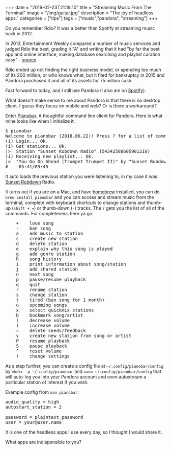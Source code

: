 +++
date = "2019-02-23T21:19:10"
title = "Streaming Music From The Terminal"
image = "/img/guitar.jpg"
description = "The joy of headless apps."
categories = ["tips"]
tags = ["music","pandora", "streaming"]
+++

Do you remember Rdio? It was a better than Spotify at streaming music back in 2012.

In 2013, Entertainment Weekly compared a number of music services and judged Rdio the best, grading it "A" and writing that it had "by far the best app and online interface, making database searching and playlist curation easy" - [source][1]

Rdio ended up not finding the right business model, or spending too much of its 200 million, or who knows what, but it filed for bankruptcy in 2015 and Pandora purchased it and all of its assets for 75 million cash.

Fast forward to today, and I still use Pandora (I also am on [Spotify][2]). 

What doesn't make sense to me about Pandora is that there is no desktop client. I guess they focus on mobile and web? Or is there a workaround?

Enter [Pianobar][4]. A thoughtful command line client for Pandora. Here is what mine looks like when I initialize it:

<pre>
$ pianobar
Welcome to pianobar (2018.06.22)! Press ? for a list of commands.
(i) Login... Ok.
(i) Get stations... Ok.
|>  Station "Sunset Rubdown Radio" (54342580605901210)
(i) Receiving new playlist... Ok.
|>  "You Go On Ahead (Trumpet Trumpet II)" by "Sunset Rubdown" on "Dragonslayer" <3
#   -05:41/05:45
</pre>

It auto loads the previous station you were listening to, in my case it was [Sunset Rubdown][5] Radio. 

It turns out if you are on a Mac, and have [homebrew][3] installed, you can do `brew install pianobar` and you can access and stream music from the terminal, complete with keyboard shortcuts to change stations and thumb-up (`shift + =`) or thumb-down (`-`) tracks. The `?` gets you the list of all of the commands. For completeness here ya go:

<pre>
	+    love song
	-    ban song
	a    add music to station
	c    create new station
	d    delete station
	e    explain why this song is played
	g    add genre station
	h    song history
	i    print information about song/station
	j    add shared station
	n    next song
	p    pause/resume playback
	q    quit
	r    rename station
	s    change station
	t    tired (ban song for 1 month)
	u    upcoming songs
	x    select quickmix stations
	b    bookmark song/artist
	(    decrease volume
	)    increase volume
	=    delete seeds/feedback
	v    create new station from song or artist
	P    resume playback
	S    pause playback
	^    reset volume
	!    change settings
</pre>

As a step further, you can create a config file at `~/.config/pianobar/config` by `mkdir -p ~/.config/pianobar` and `nano ~/.config/pianobar/config` that will auto-log you into your Pandora account and even autostream a particular station of interest if you wish.

Example config from `man pianobar`:

<pre>
audio_quality = high
autostart_station = 2

password = plaintext_password
user = your@user.name
</pre>


It is one of the headless apps I use every day, so I thought I would share it. 

What apps are indispensible to you?


[1]: http://www.ew.com/ew/article/0,,20663844,00.html "The best, but filed for bankruptcy."
[2]: https://open.spotify.com/user/jamesanthonycampbell "Yep, I am a hipster."
[3]: https:/brew.sh "homebrew is a great package manager, and works on windows and linux now too."
[4]: https://6xq.net/pianobar/ "I was hesitant to link to it, I don't want it to get too popular."
[5]: https://en.wikipedia.org/wiki/Sunset_Rubdown "Was a great Canadian indie rock band that included piano hero Spencer Krug."
